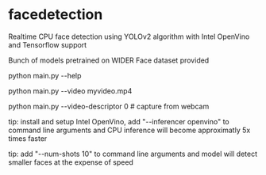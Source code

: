 # facedetection
Realtime CPU face detection using YOLOv2 algorithm with Intel OpenVino and Tensorflow support

Bunch of models pretrained on WIDER Face dataset provided

python main.py --help

python main.py --video myvideo.mp4

python main.py --video-descriptor 0 # capture from webcam

tip: install and setup Intel OpenVino, add "--inferencer openvino" to command line arguments and CPU inference will become approximatly 5x times faster

tip: add "--num-shots 10" to command line arguments and model will detect smaller faces at the expense of speed
